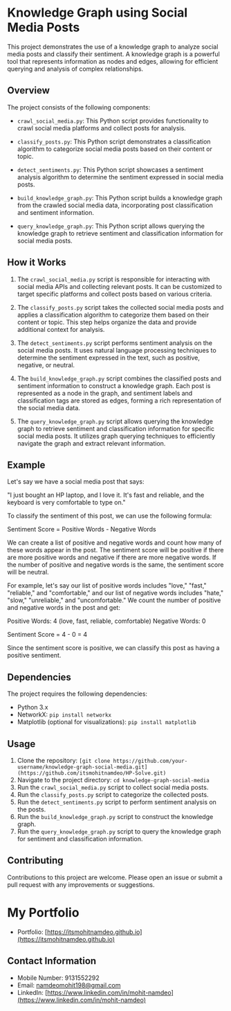 # Knowledge Graph using Social Media Posts

This project demonstrates the use of a knowledge graph to analyze social media posts and classify their sentiment. A knowledge graph is a powerful tool that represents information as nodes and edges, allowing for efficient querying and analysis of complex relationships.

## Overview

The project consists of the following components:

- `crawl_social_media.py`: This Python script provides functionality to crawl social media platforms and collect posts for analysis.

- `classify_posts.py`: This Python script demonstrates a classification algorithm to categorize social media posts based on their content or topic.

- `detect_sentiments.py`: This Python script showcases a sentiment analysis algorithm to determine the sentiment expressed in social media posts.

- `build_knowledge_graph.py`: This Python script builds a knowledge graph from the crawled social media data, incorporating post classification and sentiment information.

- `query_knowledge_graph.py`: This Python script allows querying the knowledge graph to retrieve sentiment and classification information for social media posts.

## How it Works

1. The `crawl_social_media.py` script is responsible for interacting with social media APIs and collecting relevant posts. It can be customized to target specific platforms and collect posts based on various criteria.

2. The `classify_posts.py` script takes the collected social media posts and applies a classification algorithm to categorize them based on their content or topic. This step helps organize the data and provide additional context for analysis.

3. The `detect_sentiments.py` script performs sentiment analysis on the social media posts. It uses natural language processing techniques to determine the sentiment expressed in the text, such as positive, negative, or neutral.

4. The `build_knowledge_graph.py` script combines the classified posts and sentiment information to construct a knowledge graph. Each post is represented as a node in the graph, and sentiment labels and classification tags are stored as edges, forming a rich representation of the social media data.

5. The `query_knowledge_graph.py` script allows querying the knowledge graph to retrieve sentiment and classification information for specific social media posts. It utilizes graph querying techniques to efficiently navigate the graph and extract relevant information.

## Example

Let's say we have a social media post that says:

"I just bought an HP laptop, and I love it. It's fast and reliable, and the keyboard is very comfortable to type on."

To classify the sentiment of this post, we can use the following formula:

Sentiment Score = Positive Words - Negative Words

We can create a list of positive and negative words and count how many of these words appear in the post. The sentiment score will be positive if there are more positive words and negative if there are more negative words. If the number of positive and negative words is the same, the sentiment score will be neutral.

For example, let's say our list of positive words includes "love," "fast," "reliable," and "comfortable," and our list of negative words includes "hate," "slow," "unreliable," and "uncomfortable." We count the number of positive and negative words in the post and get:

Positive Words: 4 (love, fast, reliable, comfortable)
Negative Words: 0

Sentiment Score = 4 - 0 = 4

Since the sentiment score is positive, we can classify this post as having a positive sentiment.


## Dependencies

The project requires the following dependencies:

- Python 3.x
- NetworkX: `pip install networkx`
- Matplotlib (optional for visualizations): `pip install matplotlib`

## Usage

1. Clone the repository: `[git clone https://github.com/your-username/knowledge-graph-social-media.git](https://github.com/itsmohitnamdeo/HP-Solve.git)`
2. Navigate to the project directory: `cd knowledge-graph-social-media`
3. Run the `crawl_social_media.py` script to collect social media posts.
4. Run the `classify_posts.py` script to categorize the collected posts.
5. Run the `detect_sentiments.py` script to perform sentiment analysis on the posts.
6. Run the `build_knowledge_graph.py` script to construct the knowledge graph.
7. Run the `query_knowledge_graph.py` script to query the knowledge graph for sentiment and classification information.

## Contributing

Contributions to this project are welcome. Please open an issue or submit a pull request with any improvements or suggestions.

# My Portfolio
- Portfolio: [https://itsmohitnamdeo.github.io](https://itsmohitnamdeo.github.io)

## Contact Information
- Mobile Number: 9131552292
- Email: namdeomohit198@gmail.com
- LinkedIn: [https://www.linkedin.com/in/mohit-namdeo](https://www.linkedin.com/in/mohit-namdeo)
